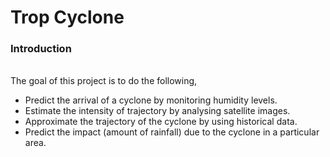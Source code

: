 # Trop Cyclone
<h3>Introduction</h3>
<br> The goal of this project is to do the following, 

*  Predict the arrival of a cyclone by monitoring humidity levels.
*  Estimate the intensity of trajectory by analysing satellite images.
*  Approximate the trajectory of the cyclone by using historical data.
*  Predict the impact (amount of rainfall) due to the cyclone in a particular area.
